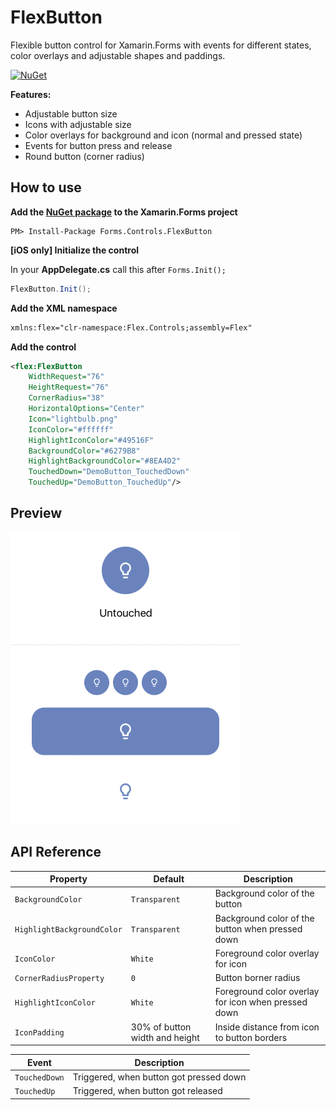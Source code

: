 # FlexButton
Flexible button control for Xamarin.Forms with events for different states, color overlays and adjustable shapes and paddings.

[![NuGet](https://img.shields.io/nuget/v/Forms.Controls.FlexButton.svg?label=NuGet&style=flat-square)](https://www.nuget.org/packages/Forms.Controls.FlexButton/)

**Features:**
- Adjustable button size
- Icons with adjustable size
- Color overlays for background and icon (normal and pressed state)
- Events for button press and release
- Round button (corner radius)

## How to use
**Add the [NuGet package](https://www.nuget.org/packages/Forms.Controls.FlexButton/) to the Xamarin.Forms project**
```
PM> Install-Package Forms.Controls.FlexButton
```

**[iOS only] Initialize the control**

In your **AppDelegate.cs** call this after `Forms.Init();`
```csharp
FlexButton.Init();
```

**Add the XML namespace**
```xml
xmlns:flex="clr-namespace:Flex.Controls;assembly=Flex"
```

**Add the control**
```xml
<flex:FlexButton
    WidthRequest="76"
    HeightRequest="76"
    CornerRadius="38"
    HorizontalOptions="Center"
    Icon="lightbulb.png"
    IconColor="#ffffff"
    HighlightIconColor="#49516F"
    BackgroundColor="#6279B8"
    HighlightBackgroundColor="#8EA4D2"
    TouchedDown="DemoButton_TouchedDown"
    TouchedUp="DemoButton_TouchedUp"/>
```
## Preview
![Preview](/Design/FlexButton.gif)

## API Reference
| Property | Default | Description |
|------------------|---------|-------------|
| `BackgroundColor` | `Transparent` | Background color of the button |
| `HighlightBackgroundColor` | `Transparent` | Background color of the button when pressed down |
| `IconColor` | `White` | Foreground color overlay for icon |
| `CornerRadiusProperty` | `0` | Button borner radius |
| `HighlightIconColor` | `White` | Foreground color overlay for icon when pressed down |
| `IconPadding` | 30% of button width and height | Inside distance from icon to button borders |

| Event | Description |
|------------------|---------|
| `TouchedDown` | Triggered, when button got pressed down |
| `TouchedUp` | Triggered, when button got released |

